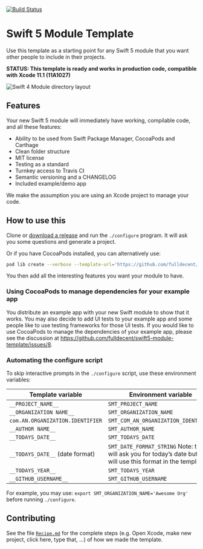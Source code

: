 [![Build Status](https://travis-ci.org/fulldecent/swift5-module-template.svg?branch=master)](https://travis-ci.org/fulldecent/swift5-module-template)

# Swift 5 Module Template
Use this template as a starting point for any Swift 5 module that you want other people to include in their projects.

**STATUS: This template is ready and works in production code, compatible with Xcode 11.1 (11A1027)**

![Swift 4 Module directory layout](https://user-images.githubusercontent.com/382183/27513507-9799806c-5936-11e7-8d76-4c2ba3019bf9.png)

## Features
Your new Swift 5 module will immediately have working, compilable code, and all these features:

-   Ability to be used from Swift Package Manager, CocoaPods and Carthage
-   Clean folder structure
-   MIT license
-   Testing as a standard
-   Turnkey access to Travis CI
-   Semantic versioning and a CHANGELOG
-   Included example/demo app

We make the assumption you are using an Xcode project to manage your code.

## How to use this

Clone or [download a release](https://github.com/fulldecent/swift5-module-template/releases) and run the  `./configure` program. It will ask you some questions and generate a project.

Or if you have CocoaPods installed, you can alternatively use:

```sh
pod lib create --verbose --template-url='https://github.com/fulldecent/swift5-module-template.git' MyNewPodName
```

You then add all the interesting features you want your module to have.

### Using CocoaPods to manage dependencies for your example app

You distribute an example app with your new Swift module to show that it works. You may also decide to add UI tests to your example app and some people like to use testing frameworks for those UI tests. If you would like to use CocoaPods to manage the dependencies of your example app, please see the discussion at https://github.com/fulldecent/swift5-module-template/issues/8.

### Automating the configure script

To skip interactive prompts in the `./configure` script, use these environment variables:

| Template variable                | Environment variable                     |
| -------------------------------- | ---------------------------------------- |
| `__PROJECT_NAME__`               | `SMT_PROJECT_NAME`                       |
| `__ORGANIZATION NAME__`          | `SMT_ORGANIZATION_NAME`                  |
| `com.AN.ORGANIZATION.IDENTIFIER` | `SMT_COM_AN_ORGANIZATION_IDENTIFIER`     |
| `__AUTHOR NAME__`                | `SMT_AUTHOR_NAME`                        |
| `__TODAYS_DATE__`                | `SMT_TODAYS_DATE`                        |
| `__TODAYS_DATE__` (date format)  | `SMT_DATE_FORMAT_STRING` Note: this will ask you for today’s date but it will use this format in the template. |
| `__TODAYS_YEAR__`                | `SMT_TODAYS_YEAR`                        |
| `__GITHUB_USERNAME__`            | `SMT_GITHUB_USERNAME`                    |

For example, you may use: `export SMT_ORGANIZATION_NAME='Awesome Org'` before running `./configure`.

## Contributing

See the file [`Recipe.md`](Recipe.md) for the complete steps (e.g. Open Xcode, make new project, click here, type that, …) of how we made the template.
